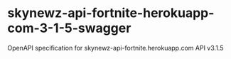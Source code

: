 # skynewz-api-fortnite-herokuapp-com-3-1-5-swagger
OpenAPI specification for skynewz-api-fortnite.herokuapp.com API v3.1.5
